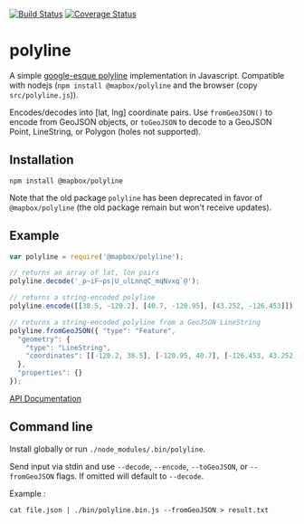 [![Build Status](https://secure.travis-ci.org/mapbox/polyline.png?branch=master)](http://travis-ci.org/mapbox/polyline) [![Coverage Status](https://coveralls.io/repos/mapbox/polyline/badge.svg)](https://coveralls.io/r/mapbox/polyline)

# polyline

A simple [google-esque polyline](https://developers.google.com/maps/documentation/utilities/polylinealgorithm)
implementation in Javascript. Compatible with nodejs (`npm install @mapbox/polyline` and the browser (copy `src/polyline.js`)).

Encodes/decodes into [lat, lng] coordinate pairs. Use `fromGeoJSON()` to encode from GeoJSON objects, or `toGeoJSON` to
decode to a GeoJSON Point, LineString, or Polygon (holes not supported).

## Installation

    npm install @mapbox/polyline

Note that the old package `polyline` has been deprecated in favor of `@mapbox/polyline` (the old package remain but won't receive updates).

## Example

```js
var polyline = require('@mapbox/polyline');

// returns an array of lat, lon pairs
polyline.decode('_p~iF~ps|U_ulLnnqC_mqNvxq`@');

// returns a string-encoded polyline
polyline.encode([[38.5, -120.2], [40.7, -120.95], [43.252, -126.453]]);

// returns a string-encoded polyline from a GeoJSON LineString
polyline.fromGeoJSON({ "type": "Feature",
  "geometry": {
    "type": "LineString",
    "coordinates": [[-120.2, 38.5], [-120.95, 40.7], [-126.453, 43.252]]
  },
  "properties": {}
});
```

[API Documentation](https://github.com/mapbox/polyline/blob/master/API.md)

## Command line

Install globally or run `./node_modules/.bin/polyline`.

Send input via stdin and use `--decode`, `--encode`, `--toGeoJSON`, or `--fromGeoJSON` flags. If omitted will default to `--decode`.

Example :

```
cat file.json | ./bin/polyline.bin.js --fromGeoJSON > result.txt
```
